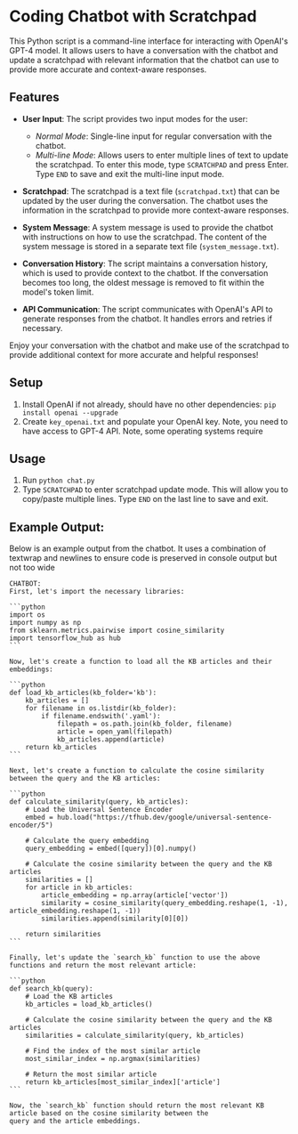 # Coding Chatbot with Scratchpad

This Python script is a command-line interface for interacting with OpenAI's GPT-4 model. It allows users to have a conversation with the chatbot and update a scratchpad with relevant information that the chatbot can use to provide more accurate and context-aware responses.

## Features

- **User Input**: The script provides two input modes for the user:
  - *Normal Mode*: Single-line input for regular conversation with the chatbot.
  - *Multi-line Mode*: Allows users to enter multiple lines of text to update the scratchpad. To enter this mode, type `SCRATCHPAD` and press Enter. Type `END` to save and exit the multi-line input mode.

- **Scratchpad**: The scratchpad is a text file (`scratchpad.txt`) that can be updated by the user during the conversation. The chatbot uses the information in the scratchpad to provide more context-aware responses.

- **System Message**: A system message is used to provide the chatbot with instructions on how to use the scratchpad. The content of the system message is stored in a separate text file (`system_message.txt`).

- **Conversation History**: The script maintains a conversation history, which is used to provide context to the chatbot. If the conversation becomes too long, the oldest message is removed to fit within the model's token limit.

- **API Communication**: The script communicates with OpenAI's API to generate responses from the chatbot. It handles errors and retries if necessary.

Enjoy your conversation with the chatbot and make use of the scratchpad to provide additional context for more accurate and helpful responses!

## Setup

1. Install OpenAI if not already, should have no other dependencies: `pip install openai --upgrade`
2. Create `key_openai.txt` and populate your OpenAI key. Note, you need to have access to GPT-4 API. Note, some operating systems require 

## Usage

1. Run `python chat.py`
2. Type `SCRATCHPAD` to enter scratchpad update mode. This will allow you to copy/paste multiple lines. Type `END` on the last line to save and exit.

## Example Output:

Below is an example output from the chatbot. It uses a combination of textwrap and newlines to ensure code is preserved in console output but not too wide

``````
CHATBOT:
First, let's import the necessary libraries:

```python
import os
import numpy as np
from sklearn.metrics.pairwise import cosine_similarity
import tensorflow_hub as hub
```

Now, let's create a function to load all the KB articles and their embeddings:

```python
def load_kb_articles(kb_folder='kb'):
    kb_articles = []
    for filename in os.listdir(kb_folder):
        if filename.endswith('.yaml'):
            filepath = os.path.join(kb_folder, filename)
            article = open_yaml(filepath)
            kb_articles.append(article)
    return kb_articles
```

Next, let's create a function to calculate the cosine similarity between the query and the KB articles:

```python
def calculate_similarity(query, kb_articles):
    # Load the Universal Sentence Encoder
    embed = hub.load("https://tfhub.dev/google/universal-sentence-encoder/5")

    # Calculate the query embedding
    query_embedding = embed([query])[0].numpy()

    # Calculate the cosine similarity between the query and the KB articles
    similarities = []
    for article in kb_articles:
        article_embedding = np.array(article['vector'])
        similarity = cosine_similarity(query_embedding.reshape(1, -1), article_embedding.reshape(1, -1))
        similarities.append(similarity[0][0])

    return similarities
```

Finally, let's update the `search_kb` function to use the above functions and return the most relevant article:

```python
def search_kb(query):
    # Load the KB articles
    kb_articles = load_kb_articles()

    # Calculate the cosine similarity between the query and the KB articles
    similarities = calculate_similarity(query, kb_articles)

    # Find the index of the most similar article
    most_similar_index = np.argmax(similarities)

    # Return the most similar article
    return kb_articles[most_similar_index]['article']
```

Now, the `search_kb` function should return the most relevant KB article based on the cosine similarity between the
query and the article embeddings.
``````
